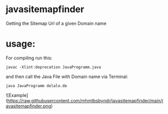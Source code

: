 # javasitemapfinder
Getting the Sitemap Url of a given Domain name

# usage:
For compiling run this:

<code>javac -Xlint:deprecation JavaProgramm.java</code> 

and then call the Java File with Domain name via Terminal:

<code>java JavaProgramm delalo.de</code>

![Example] (https://raw.githubusercontent.com/mhmtbsbyndr/javasitemapfinder/main/javasitemapfinder.png)






